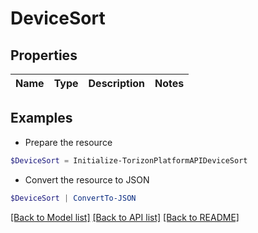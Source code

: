 # DeviceSort
## Properties

Name | Type | Description | Notes
------------ | ------------- | ------------- | -------------

## Examples

- Prepare the resource
```powershell
$DeviceSort = Initialize-TorizonPlatformAPIDeviceSort 
```

- Convert the resource to JSON
```powershell
$DeviceSort | ConvertTo-JSON
```

[[Back to Model list]](../README.md#documentation-for-models) [[Back to API list]](../README.md#documentation-for-api-endpoints) [[Back to README]](../README.md)

